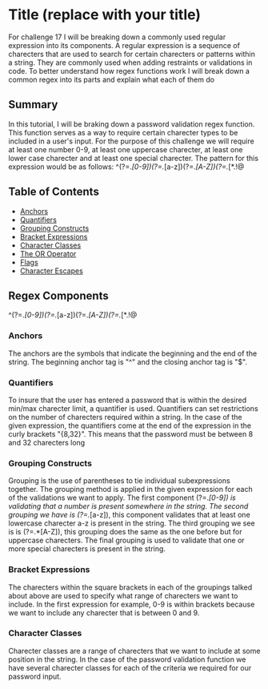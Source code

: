 # Title (replace with your title)
For challenge 17 I will be breaking down a commonly used regular expression into its components. A regular expression is a sequence of charecters that are used to search for certain charecters or patterns within a string. They are commonly used when adding restraints or validations in code. To better understand how regex functions work I will break down a common regex into its parts and explain what each of them do


## Summary

In this tutorial, I will be braking down a password validation regex function. This function serves as a way to require certain charecter types to be included in a user's input. For the purpose of this challenge we will require at least one number 0-9, at least one uppercase charecter, at least one lower case charecter and at least one special charecter. The pattern for this expression would be as follows:
^(?=.*[0-9])(?=.*[a-z])(?=.*[A-Z])(?=.*[*.!@$%^&(){}[]:;<>,.?/~_+-=|\]).{8,32}$

## Table of Contents

- [Anchors](#anchors)
- [Quantifiers](#quantifiers)
- [Grouping Constructs](#grouping-constructs)
- [Bracket Expressions](#bracket-expressions)
- [Character Classes](#character-classes)
- [The OR Operator](#the-or-operator)
- [Flags](#flags)
- [Character Escapes](#character-escapes)

## Regex Components
^(?=.*[0-9])(?=.*[a-z])(?=.*[A-Z])(?=.*[*.!@$%^&(){}[]:;<>,.?/~_+-=|\]).{8,32}$
### Anchors
The anchors are the symbols that indicate the beginning and the end of the string. The beginning anchor tag is "^" and the closing anchor tag is "$". 
### Quantifiers
To insure that the user has entered a password that is within the desired min/max charecter limit, a quantifier is used. Quantifiers can set restrictions on the number of charecters required within a string. In the case of the given expression, the quantifiers come at the end of the expression in the curly brackets "{8,32}". This means that the password must be between 8 and 32 charecters long

### Grouping Constructs
Grouping is the use of parentheses to tie individual subexpressions together. The grouping method is applied in the given expression for each of the validations we want to apply. The first component (?=.*[0-9]) is validating that a number is present somewhere in the string. The second grouping we have is (?=.*[a-z]), this component validates that at least one lowercase charecter a-z is present in the string. The third grouping we see is is (?=.*[A-Z]), this grouping does the same as the one before but for uppercase charecters. The final grouping is used to validate that one or more special charecters is present in the string.

### Bracket Expressions

The charecters within the square brackets in each of the groupings talked about above are used to specify what range of charecters we want to include. In the first expression for example, 0-9 is within brackets because we want to include any charecter that is between 0 and 9. 

### Character Classes
Charecter classes are a range of charecters that we want to include at some position in the string. In the case of the password validation function we have several charecter classes for each of the criteria we required for our password input.
